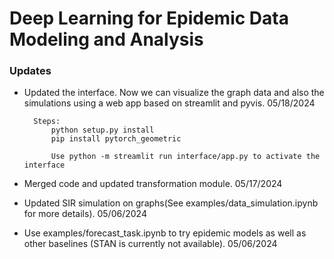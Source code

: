 # Deep Learning for Epidemic Data Modeling and Analysis

### Updates
* Updated the interface. Now we can visualize the graph data and also the simulations using a web app based on streamlit and pyvis. 05/18/2024

        Steps:
            python setup.py install
            pip install pytorch_geometric
            
            Use python -m streamlit run interface/app.py to activate the interface

  
* Merged code and updated transformation module. 05/17/2024
* Updated SIR simulation on graphs(See examples/data_simulation.ipynb for more details). 05/06/2024
* Use examples/forecast_task.ipynb to try epidemic models as well as other baselines (STAN is currently not available). 05/06/2024